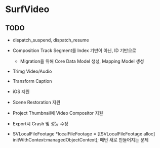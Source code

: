 # SurfVideo

## TODO

- dispatch_suspend, dispatch_resume

- Composition Track Segment를 Index 기반이 아닌, ID 기반으로

  - Migration을 위해 Core Data Model 생성, Mapping Model 생성

- Trimg Video/Audio

- Transform Caption

- iOS 지원

- Scene Restoration 지원

- Project Thumbnail에 Video Compositor 지원

- Export시 Crash 및 성능 수정

- SVLocalFileFootage *localFileFootage = [[SVLocalFileFootage alloc] initWithContext:managedObjectContext]; 매번 새로 만들어지는 문제

